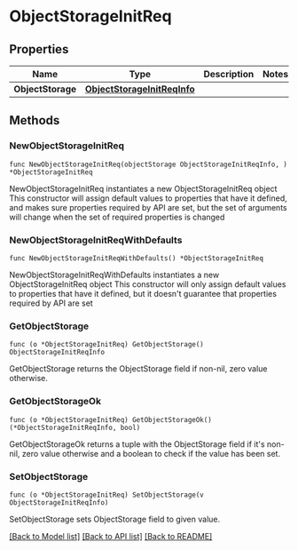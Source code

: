 # ObjectStorageInitReq

## Properties

Name | Type | Description | Notes
------------ | ------------- | ------------- | -------------
**ObjectStorage** | [**ObjectStorageInitReqInfo**](ObjectStorageInitReqInfo.md) |  | 

## Methods

### NewObjectStorageInitReq

`func NewObjectStorageInitReq(objectStorage ObjectStorageInitReqInfo, ) *ObjectStorageInitReq`

NewObjectStorageInitReq instantiates a new ObjectStorageInitReq object
This constructor will assign default values to properties that have it defined,
and makes sure properties required by API are set, but the set of arguments
will change when the set of required properties is changed

### NewObjectStorageInitReqWithDefaults

`func NewObjectStorageInitReqWithDefaults() *ObjectStorageInitReq`

NewObjectStorageInitReqWithDefaults instantiates a new ObjectStorageInitReq object
This constructor will only assign default values to properties that have it defined,
but it doesn't guarantee that properties required by API are set

### GetObjectStorage

`func (o *ObjectStorageInitReq) GetObjectStorage() ObjectStorageInitReqInfo`

GetObjectStorage returns the ObjectStorage field if non-nil, zero value otherwise.

### GetObjectStorageOk

`func (o *ObjectStorageInitReq) GetObjectStorageOk() (*ObjectStorageInitReqInfo, bool)`

GetObjectStorageOk returns a tuple with the ObjectStorage field if it's non-nil, zero value otherwise
and a boolean to check if the value has been set.

### SetObjectStorage

`func (o *ObjectStorageInitReq) SetObjectStorage(v ObjectStorageInitReqInfo)`

SetObjectStorage sets ObjectStorage field to given value.



[[Back to Model list]](../README.md#documentation-for-models) [[Back to API list]](../README.md#documentation-for-api-endpoints) [[Back to README]](../README.md)


